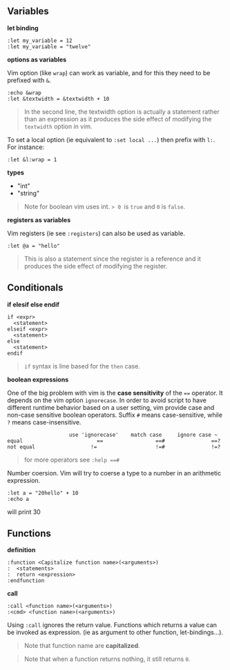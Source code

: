 Variables 
---------

**let binding** 
```vim
:let my_variable = 12
:let my_variable = "twelve"
```

**options as variables**

Vim option (like `wrap`) can work as variable, and for this they need to 
be prefixed with `&`.

```vim 
:echo &wrap
:let &textwidth = &textwidth + 10 
```
> In the second line, the textwidth option is actually a statement rather than
> an expression as it produces the side effect of modifying the `textwidth`
> option in vim. 

To set a local option (ie equivalent to `:set local ...`) then prefix with
`l:`. For instance:

```vim 
:let &l:wrap = 1
```

**types** 

* "int" 
* "string" 

> Note for boolean vim uses int. `> 0 `is `true` and `0` is `false`. 

**registers as variables**

Vim registers (ie see `:registers`) can also be used as variable.

```vim 
:let @a = "hello"
```
> This is also a statement since the register is a reference and it produces
> the side effect of modifying the register. 

Conditionals
------------

**if elesif else endif** 

```vim 
if <expr>
  <statement>
elseif <expr>
  <statement>
else 
  <statement>
endif  
```

> `if` syntax is line based for the `then` case. 

**boolean expressions**

One of the big problem with vim is the **case sensitivity** of the `==` 
operator. It depends on the vim option `ignorecase`. In order to avoid script
to have different runtime behavior based on a user setting, vim provide case
and non-case sensitive boolean operators. Suffix `#` means case-sensitive, 
while `?` means case-insensitive.

```vim
		            use 'ignorecase'    match case	   ignore case ~
equal			             ==		            ==#		          ==?
not equal		           !=		            !=#		          !=?
```

> for more operators see `:help ==#`

Number coersion. Vim will try to coerse a type to a number in an arithmetic 
expression.

```vim 
:let a = "20hello" + 10
:echo a
```
will print 30

Functions
---------

**definition**

```vim
:function <Capitalize function name>(<arguments>) 
:  <statements>
:  return <expression>
:endfunction
```

**call**

```vim
:call <function name>(<arguments>)
:<cmd> <function name>(<arguments>) 
```
Using `:call` ignores the return value. Functions which returns a value can 
be invoked as expression. (ie as argument to other function, let-bindings...).

> Note that function name are **capitalized**.

> Note that when a function returns nothing, it still returns `0`.

